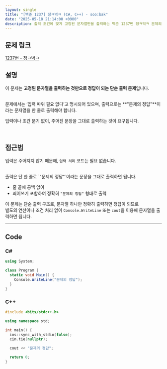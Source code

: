 ```yaml
---
layout: single
title: "[백준 1237] 정ㅋ벅ㅋ (C#, C++) - soo:bak"
date: "2025-05-18 21:14:00 +0900"
description: 출력 조건에 맞게 고정된 문자열만을 출력하는 백준 1237번 정ㅋ벅ㅋ 문제의 C# 및 C++ 풀이 및 해설
---
```


## 문제 링크
[1237번 - 정ㅋ벅ㅋ](https://www.acmicpc.net/problem/1237)

## 설명

이 문제는 **고정된 문자열을 출력하는 것만으로 정답이 되는 단순 출력 문제**입니다.

<br>
문제에서는 ‘입력 따위 필요 없다’고 명시되어 있으며,  
출력으로는 **"문제의 정답"**이라는 문자열을 한 줄로 출력해야 합니다.

입력이나 조건 분기 없이, 주어진 문장을 그대로 출력하는 것이 요구됩니다.

<br>

## 접근법

입력은 주어지지 않기 때문에, `입력 처리` 코드는 필요 없습니다.

<br>
출력은 단 한 줄로 `"문제의 정답"`이라는 문장을 그대로 출력하면 됩니다.

- 줄 끝에 공백 없이
- 띄어쓰기 포함하여 정확히 `"문제의 정답"` 형태로 출력

이 문제는 단순 출력 구조로, 문자열 하나만 정확히 출력하면 정답이 되므로  
별도의 연산이나 조건 처리 없이 `Console.WriteLine` 또는 `cout`을 이용해 문자열을 출력하면 됩니다.

---

## Code

### C#

```csharp
using System;

class Program {
  static void Main() {
    Console.WriteLine("문제의 정답");
  }
}
```

### C++

```cpp
#include <bits/stdc++.h>

using namespace std;

int main() {
  ios::sync_with_stdio(false);
  cin.tie(nullptr);

  cout << "문제의 정답";

  return 0;
}
```
